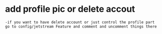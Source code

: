 # add profile pic or delete accout
    -if you want to have delete account or just control the profile part go to config/jetstream Feature and comment and uncomment things there